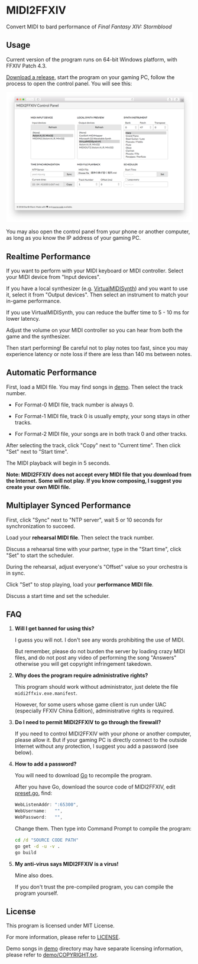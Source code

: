MIDI2FFXIV
==========

Convert MIDI to bard performance of _Final Fantasy XIV: Stormblood_

Usage
-----

Current version of the program runs on 64-bit Windows platform, with FFXIV Patch 4.3.

[Download a release](https://github.com/m13253/midi2ffxiv/releases), start the program on your gaming PC, follow the process to open the control panel. You will see this:

![Screenshot](screenshot.png)

You may also open the control panel from your phone or another computer, as long as you know the IP address of your gaming PC.

Realtime Performance
--------------------

If you want to perform with your MIDI keyboard or MIDI controller. Select your MIDI device from "Input devices".

If you have a local synthesizer (e.g. [VirtualMIDISynth](https://coolsoft.altervista.org/en/virtualmidisynth)) and you want to use it, select it from "Output devices". Then select an instrument to match your in-game performance.

If you use VirtualMIDISynth, you can reduce the buffer time to 5 - 10 ms for lower latency.

Adjust the volume on your MIDI controller so you can hear from both the game and the synthesizer.

Then start performing! Be careful not to play notes too fast, since you may experience latency or note loss if there are less than 140 ms between notes.

Automatic Performance
---------------------

First, load a MIDI file. You may find songs in [demo](demo). Then select the track number.

- For Format-0 MIDI file, track number is always 0.

- For Format-1 MIDI file, track 0 is usually empty, your song stays in other tracks.

- For Format-2 MIDI file, your songs are in both track 0 and other tracks.

After selecting the track, click "Copy" next to "Current time". Then click "Set" next to "Start time".

The MIDI playback will begin in 5 seconds.

**Note: MIDI2FFXIV does not accept every MIDI file that you download from the Internet. Some will not play. If you know composing, I suggest you create your own MIDI file.**

Multiplayer Synced Performance
------------------------------

First, click "Sync" next to "NTP server", wait 5 or 10 seconds for synchronization to succeed.

Load your **rehearsal MIDI file**. Then select the track number.

Discuss a rehearsal time with your partner, type in the "Start time", click "Set" to start the scheduler.

During the rehearsal, adjust everyone's "Offset" value so your orchestra is in sync.

Click "Set" to stop playing, load your **performance MIDI file**.

Discuss a start time and set the scheduler.

FAQ
---

1. **Will I get banned for using this?**

   I guess you will not. I don't see any words prohibiting the use of MIDI.

   But remember, please do not burden the server by loading crazy MIDI files, and do not post any video of performing the song "Answers" otherwise you will get copyright infringement takedown.

2. **Why does the program require administrative rights?**

   This program should work without administrator, just delete the file `midi2ffxiv.exe.manifest`.

   However, for some users whose game client is run under UAC (especially FFXIV China Edition), administrative rights is required.

3. **Do I need to permit MIDI2FFXIV to go through the firewall?**

   If you need to control MIDI2FFXIV with your phone or another computer, please allow it. But if your gaming PC is directly connect to the outside Internet without any protection, I suggest you add a password (see below).

4. **How to add a password?**

   You will need to download [Go](https://golang.org/dl/) to recompile the program.

   After you have Go, download the source code of MIDI2FFXIV, edit [preset.go](preset.go), find:

   ```go
   WebListenAddr: ":65300",
   WebUsername:   "",
   WebPassword:   "",
   ```

   Change them. Then type into Command Prompt to compile the program:

   ```cmd
   cd /d "SOURCE CODE PATH"
   go get -d -u -v .
   go build
   ```

5. **My anti-virus says MIDI2FFXIV is a virus!**

   Mine also does.

   If you don't trust the pre-compiled program, you can compile the program yourself.

License
-------

This program is licensed under MIT License.

For more information, please refer to [LICENSE](LICENSE).

Demo songs in [demo](demo) directory may have separate licensing information, please refer to [demo/COPYRIGHT.txt](demo/COPYRIGHT.txt).
